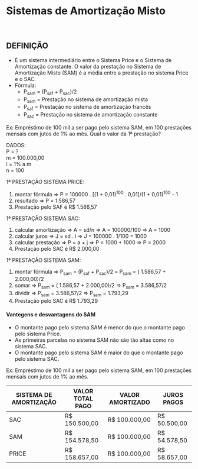 # Sistemas de Amortização Misto

<br>

## DEFINIÇÃO
* É um sistema intermediário entre o Sistema Price e o Sistema de Amortização constante. O valor da prestação no Sistema de Amortização Misto (SAM) é a média entre a prestação no sistema Price e o SAC.
* Fórmula:
  - P<sub>sam</sub> = (P<sub>saf</sub> + P<sub>sac</sub>)/2
  - P<sub>sam</sub> = Prestação no sistema de amortização mista
  - P<sub>saf</sub> = Prestação no sistema de amortização francês
  - P<sub>sac</sub> = Prestação no sistema de amortização constante

Ex: Empréstimo de 100 mil a ser pago pelo sistema SAM, em 100 prestações mensais com jutos de 1% ao mês. Qual o valor da 1ª prestação?

DADOS:  
P = ?  
m = 100.000,00  
i = 1% a.m  
n = 100  

1ª PRESTAÇÃO SISTEMA PRICE:
1. montar fórmula => P = 100000 . [(1 + 0,01)<sup>100</sup> . 0,01]/(1 + 0,01)<sup>100</sup> - 1
2. resultado => P = 1.586,57
3. Prestação pelo SAF é R$ 1.586,57

1ª PRESTAÇÃO SISTEMA SAC:
1. calcular amortização => A = sd/n => A = 100000/100 => A = 1000
2. calcular juros => J = sd . i => J = 100000 . 1/100 = 1000
3. calcular prestação => P = a + j => P = 1000 + 1000 => P = 2000
4. Prestação pelo SAC é R$ 2.000,00

1ª PRESTAÇÃO SISTEMA SAM:
1. montar fórmula => P<sub>sam</sub> = (P<sub>saf</sub> + P<sub>sac</sub>)/2 = P<sub>sam</sub> = ( 1.586,57 + 2.000,00)/2
2. somar => P<sub>sam</sub> = ( 1.586,57 + 2.000,00)/2 => P<sub>sam</sub> = 3.586,57/2
3. dividir => P<sub>sam</sub> = 3.586,57/2 => P<sub>sam</sub> = 1.793,29
4. Prestação pelo SAC é R$ 1.793,29

#### Vantegens e desvantagens do SAM
* O montante pago pelo sistema SAM é menor do que o montante pago pelo sistema Price.
* As primeiras parcelas no sistema SAM não são tão altas como no sistema SAC.
* O montante pago pelo sistema SAM é maior do que o montante pago pelo sistema SAC.

Ex: Empréstimo de 100 mil a ser pago pelo sistema SAM, em 100 prestações mensais com jutos de 1% ao mês.

| SISTEMA DE AMORTIZAÇÃO | VALOR TOTAL PAGO | VALOR AMORTIZADO | JUROS PAGOS  | 
| ---------------------- | ---------------- | ---------------- | ------------ | 
| SAC                    | R$ 150.500,00    | R$ 100.000,00    | R$ 50.500,00 | 
| SAM                    | R$ 154.578,50    | R$ 100.000,00    | R$ 54.578,50 | 
| PRICE                  | R$ 158.657,00    | R$ 100.000,00    | R$ 58.657,00 | 
 
